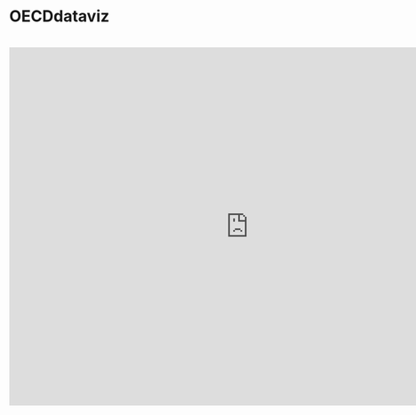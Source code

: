 # OECDdataviz
# <iframe src="https://data.oecd.org/chart/5OWU" width="860" height="645" style="border: 0" mozallowfullscreen="true" webkitallowfullscreen="true" allowfullscreen="true"><a href="https://data.oecd.org/chart/5OWU" target="_blank">OECD Chart: General government debt, Total, % of GDP, Annual, 2015 – 2018</a></iframe>
